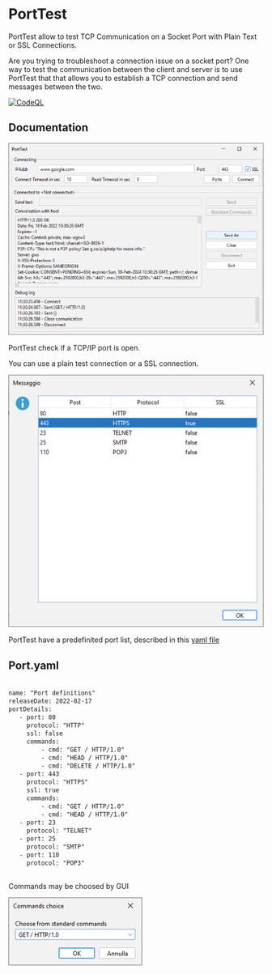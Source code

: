 # PortTest

PortTest allow to test TCP Communication on a Socket Port with Plain Text or SSL Connections.

Are you trying to troubleshoot a connection issue on a socket port? One way to test the communication between the client and server is to use PortTest that that allows you to establish a TCP connection and send messages between the two.

[![CodeQL](https://github.com/matteobaccan/PortTest/actions/workflows/codeql-analysis.yml/badge.svg)](https://github.com/matteobaccan/PortTest/actions/workflows/codeql-analysis.yml)

## Documentation

![GUI](./porttest.png)

PortTest check if a TCP/IP port is open.

You can use a plain test connection or a SSL connection.

![GUI](./portlist.png)

PortTest have a predefinited port list, described in this [yaml file](https://github.com/matteobaccan/PortTest/blob/main/src/main/resources/port.yaml)

## Port.yaml
<pre>
  <code>
name: "Port definitions"
releaseDate: 2022-02-17
portDetails:
   - port: 80
     protocol: "HTTP"
     ssl: false
     commands:
         - cmd: "GET / HTTP/1.0"
         - cmd: "HEAD / HTTP/1.0"
         - cmd: "DELETE / HTTP/1.0"
   - port: 443
     protocol: "HTTPS"
     ssl: true
     commands:
         - cmd: "GET / HTTP/1.0"
         - cmd: "HEAD / HTTP/1.0"
   - port: 23
     protocol: "TELNET"
   - port: 25
     protocol: "SMTP"
   - port: 110
     protocol: "POP3"
  </code>
</pre>

Commands may be choosed by GUI

![GUI](./commands.png)
